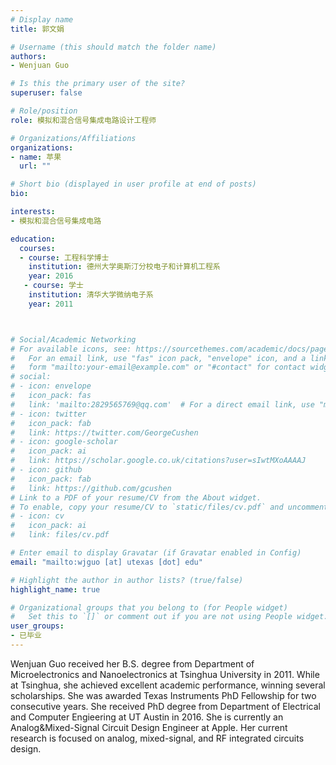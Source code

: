 ```yaml
---
# Display name
title: 郭文娟

# Username (this should match the folder name)
authors:
- Wenjuan Guo

# Is this the primary user of the site?
superuser: false

# Role/position
role: 模拟和混合信号集成电路设计工程师

# Organizations/Affiliations
organizations:
- name: 苹果
  url: ""

# Short bio (displayed in user profile at end of posts)
bio:

interests:
- 模拟和混合信号集成电路

education:
  courses:
  - course: 工程科学博士
    institution: 德州大学奥斯汀分校电子和计算机工程系
    year: 2016
   - course: 学士
    institution: 清华大学微纳电子系
    year: 2011



# Social/Academic Networking
# For available icons, see: https://sourcethemes.com/academic/docs/page-builder/#icons
#   For an email link, use "fas" icon pack, "envelope" icon, and a link in the
#   form "mailto:your-email@example.com" or "#contact" for contact widget.
# social:
# - icon: envelope
#   icon_pack: fas
#   link: 'mailto:2829565769@qq.com'  # For a direct email link, use "mailto:test@example.org".
# - icon: twitter
#   icon_pack: fab
#   link: https://twitter.com/GeorgeCushen
# - icon: google-scholar
#   icon_pack: ai
#   link: https://scholar.google.co.uk/citations?user=sIwtMXoAAAAJ
# - icon: github
#   icon_pack: fab
#   link: https://github.com/gcushen
# Link to a PDF of your resume/CV from the About widget.
# To enable, copy your resume/CV to `static/files/cv.pdf` and uncomment the lines below.
# - icon: cv
#   icon_pack: ai
#   link: files/cv.pdf

# Enter email to display Gravatar (if Gravatar enabled in Config)
email: "mailto:wjguo [at] utexas [dot] edu"

# Highlight the author in author lists? (true/false)
highlight_name: true

# Organizational groups that you belong to (for People widget)
#   Set this to `[]` or comment out if you are not using People widget.
user_groups:
- 已毕业
---
```

Wenjuan Guo received her B.S. degree from Department of Microelectronics and Nanoelectronics at Tsinghua University in 2011. While at Tsinghua, she achieved excellent academic performance, winning several scholarships. She was awarded Texas Instruments PhD Fellowship for two consecutive years. She received PhD degree from Department of Electrical and Computer Engieering at UT Austin in 2016. She is currently an Analog&Mixed-Signal Circuit Design Engineer at Apple. Her current research is focused on analog, mixed-signal, and RF integrated circuits design.